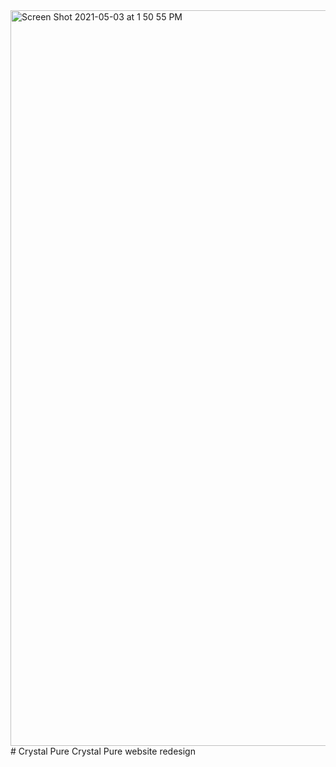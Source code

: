 <img width="1177" alt="Screen Shot 2021-05-03 at 1 50 55 PM" src="https://user-images.githubusercontent.com/72714517/120713875-5b7cf400-c477-11eb-962f-2e0729c61c23.png">
# Crystal Pure
Crystal Pure website redesign
